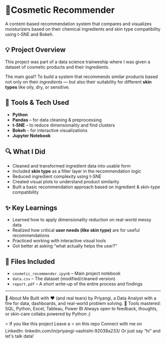 # 🎀Cosmetic Recommender

A content-based recommendation system that compares and visualizes moisturizers based on their chemical ingredients and skin type compatibility using t-SNE and Bokeh.

## 💡 Project Overview

This project was part of a data science traineeship where I was given a dataset of cosmetic products and their ingredients.

The main goal? To build a system that recommends similar products based not only on their *ingredients* — but also their suitability for different **skin types** like oily, dry, or sensitive.

## 🧪 Tools & Tech Used

- **Python**
- **Pandas** – for data cleaning & preprocessing  
- **t-SNE** – to reduce dimensionality and find clusters  
- **Bokeh** – for interactive visualizations  
- **Jupyter Notebook**

## 🔍 What I Did

- Cleaned and transformed ingredient data into usable form  
- Included **skin type** as a filter layer in the recommendation logic  
- Reduced ingredient complexity using t-SNE  
- Created visual plots to understand product similarity  
- Built a basic recommendation approach based on ingredient & skin-type compatibility

## ✨ Key Learnings

- Learned how to apply dimensionality reduction on real-world messy data  
- Realized how critical **user needs (like skin type)** are for useful recommendations  
- Practiced working with interactive visual tools  
- Got better at asking “what actually helps the user?”

## 📁 Files Included

- `cosmetic_recommender.ipynb` – Main project notebook  
- `data.csv` – The dataset (modified/cleaned version)  
- `report.pdf` – A short write-up of the entire process and findings

---

👑 About Me
Built with ❤️ (and real tears) by Priyangi, a Data Analyst with a fire for data, dashboards, and real-world problem solving.
📍 Tools mastered: SQL, Python, Excel, Tableau, Power BI
Always open to feedback, thoughts, or skin-care collabs powered by Python ;)

⭐ If you like this project
Leave a ⭐ on this repo
Connect with me on LinkedIn: linkedin.com/in/priyangi-vashisht-92038a233/
Or just say “hi” and let's talk data!
